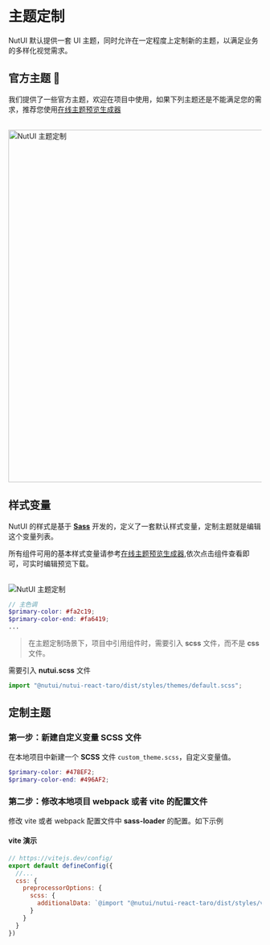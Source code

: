 # 主题定制

NutUI 默认提供一套 UI 主题，同时允许在一定程度上定制新的主题，以满足业务的多样化视觉需求。

## 官方主题 🌈

我们提供了一些官方主题，欢迎在项目中使用，如果下列主题还是不能满足您的需求，推荐您使用<a target="_blank" href="https://nutui.jd.com/theme-react/#/base" >在线主题预览生成器</a>

<br/>

<img src="https://img12.360buyimg.com/imagetools/jfs/t1/157759/16/13989/142151/6052efc7Ef8f4bff4/f3dd6422949ba4b7.jpg" width="700" alt="NutUI 主题定制">



## 样式变量

NutUI 的样式是基于 **[Sass](https://sass-lang.com/)** 开发的，定义了一套默认样式变量，定制主题就是编辑这个变量列表。

所有组件可用的基本样式变量请参考<a target="_blank" href="https://nutui.jd.com/theme/#/base" >在线主题预览生成器</a>,依次点击组件查看即可，可实时编辑预览下载。

<br/>

<img src="https://img14.360buyimg.com/imagetools/s1000x1000_jfs/t1/133323/6/25182/230015/62343b76E4fffb961/248a75ece7922294.png"  alt="NutUI 主题定制">


```scss
// 主色调
$primary-color: #fa2c19;
$primary-color-end: #fa6419;
...
```

> 在主题定制场景下，项目中引用组件时，需要引入 **scss** 文件，而不是 **css** 文件。

需要引入 **nutui.scss** 文件

```javascript
import "@nutui/nutui-react-taro/dist/styles/themes/default.scss";
```

## 定制主题

### 第一步：新建自定义变量 SCSS 文件

在本地项目中新建一个 **SCSS** 文件 `custom_theme.scss`，自定义变量值。

``` scss
$primary-color: #478EF2;
$primary-color-end: #496AF2;
```

### 第二步：修改本地项目 webpack 或者 vite 的配置文件

修改 vite 或者 webpack 配置文件中 **sass-loader** 的配置。如下示例
#### vite 演示

``` javascript
// https://vitejs.dev/config/
export default defineConfig({
  //...
  css: {
    preprocessorOptions: {
      scss: {
        additionalData: `@import "@nutui/nutui-react-taro/dist/styles/variables.scss";@import "./your/custom_theme.scss";`
      }
    }
  }
})
```
